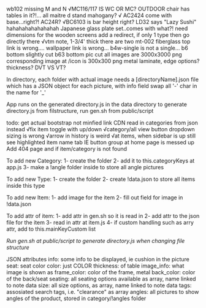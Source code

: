 wb102 missing M and N
√MC116/117 IS WC OR MC?
OUTDOOR chair has tables in it?!...
all maitre d stand mahogany?
√ AC2424 come with base...right?! AC24R?
√BC6103 is bar height right?
LD32 says "Lazy Sushi" hahahahahahahahah
Japanese glass plate set..comes with what?!
need dimensions for the wooden screens
add a redirect, if only 1 type then go directly there
√vtm note, 1-3/4' thick
there are two mt-002
fiberglass top link is wrong....
wallpaper link is wrong...
b4w-single is not a single...
b6 bottom slightly cut
b63 bottom pic cut
all images are 3000x3000 png
corresponding image at /icon is 300x300 png
metal laminate, edge options? thickness?
DVT VS VT?

In directory, each folder with actual image needs a
  [directoryName].json file which has a JSON object for each picture, with info field
  swap all '-' char in the name for '_'

App runs on the generated directory.js in the data directory
  to generate directory.js from filstructure, run gen.sh from public/script



todo:
get actual bootstrap not minfied link CDN
read in categories from json instead
√fix item toggle with up/down
√category/all view button
dropdown sizing is wrong
√arrow in history is weird
√at items, when sidebar is up still see highlighted item name tab
IE button group at home page is messed up
Add 404 page and if item/category is not found


To add new Category:
 1- create the folder
 2- add it to this.categoryKeys at app.js
 3- make a !angle folder inside to store all angle pictures

To add new Type:
 1- create the folder
 2- create !data.json to store all items inside this type

To add new Item:
 1- add image for the item
 2- fill out field for image in !data.json

To add attr of item:
 1- add attr in gen.sh so it is read in
 2- add attr to the json file for the item
 3- read in attr at item.js
 4- if custom handling such as arry attr, add to this.mainKeyCustom list

*Run gen.sh at public/script to generate directory.js when changing file structure*

JSON attributes
  info: some info to be displayed, ie cushion in the picture
  seat: seat color
  color: just COLOR
  thickness: of table
  image_info: what image is shown as
  frame_color: color of the frame, metal
  back_color: color of the back/seat
  seating: all seating options available as array, name linked to note data
  size: all size options, as array, name linked to note data
  tags: assosiated search tags, i.e. "clearance" as array
  angles: all pictures to show angles of the product, stored in
      category/!angles folder
